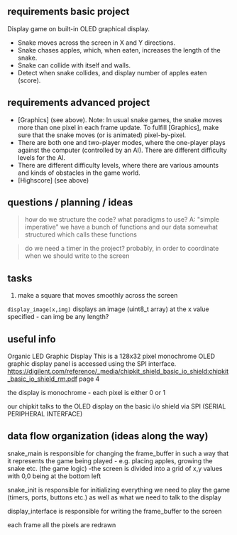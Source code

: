 ## requirements basic project
Display game on built-in OLED graphical display.
- Snake moves across the screen in X and Y directions.
- Snake chases apples, which, when eaten, increases the length of the snake.
- Snake can collide with itself and walls.
- Detect when snake collides, and display number of apples eaten (score).

## requirements advanced project
- [Graphics] (see above). Note: In usual snake games, the snake moves more than one pixel in each frame update. To fulfill [Graphics], make sure that the snake moves (or is animated) pixel-by-pixel.
- There are both one and two-player modes, where the one-player plays against the computer (controlled by an AI). There are different difficulty levels for the AI.
- There are different difficulty levels, where there are various amounts and kinds of obstacles in the game world.
- [Highscore] (see above)

## questions / planning / ideas
>how do we structure the code? what paradigms to use?
A: "simple imperative" we have a bunch of functions and our data somewhat structured which calls these functions

> do we need a timer in the project?
probably, in order to coordinate when we should write to the screen

## tasks
1) make a square that moves smoothly across the screen

`display_image(x,img)` displays an image (uint8_t array) at the x value specified - can img be any length?

## useful info
Organic LED Graphic Display 
This is a 128x32 pixel monochrome OLED graphic display panel is accessed using the SPI interface.
https://digilent.com/reference/_media/chipkit_shield_basic_io_shield:chipkit_basic_io_shield_rm.pdf page 4

the display is monochrome - each pixel is either 0 or 1

our chipkit talks to the OLED display on the  basic i/o shield via SPI (SERIAL PERIPHERAL INTERFACE)


## data flow organization (ideas along the way)
snake_main is responsible for changing the frame_buffer in such a way that it represents the game being played - e.g. placing apples, growing the snake etc. (the game logic)
-the screen is divided into a grid of x,y values with 0,0 being at the bottom left

snake_init is responsible for initializing everything we need to play the game (timers, ports, buttons etc.) as well as what we need to talk to the display

display_interface is responsible for writing the frame_buffer to the screen

each frame all the pixels are redrawn
